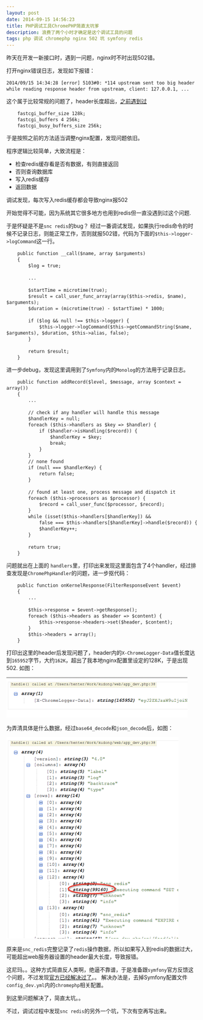 ```yaml
---
layout: post
date: 2014-09-15 14:56:23
title: PHP调试工具ChromePHP简直太坑爹
description: 浪费了两个小时才确定是这个调试工具的问题
tags: php 调试 chromephp nginx 502 坑 symfony redis
---
```


昨天在开发一新接口时，遇到一问题，nginx时不时出现502错。

打开nginx错误日志，发现如下报错：

```
2014/09/15 14:34:28 [error] 5103#0: *114 upstream sent too big header while reading response header from upstream, client: 127.0.0.1, ...

```

这个属于比较常规的问题了，header长度超出，[之前遇到过](http://henter.me/post/nginx-error-upstream-sent-too-big-header-while-reading-response-header-from-upstream.html)

```
    fastcgi_buffer_size 128k;
    fastcgi_buffers 4 256k;
    fastcgi_busy_buffers_size 256k;
```
于是按照之前的方法适当调整nginx配置，发现问题依旧。

程序逻辑比较简单，大致流程是：

- 检查redis缓存看是否有数据，有则直接返回
- 否则查询数据库
- 写入redis缓存
- 返回数据

调试发现，每次写入redis缓存都会导致nginx报502

开始觉得不可能，因为系统其它很多地方也用到redis但一直没遇到过这个问题.

于是怀疑是不是`snc redis`的bug？
经过一番调试发现，如果执行redis命令的时候不记录日志，则能正常工作，否则就报502错，代码为下面的`$this->logger->logCommand`这一行。

```
    public function __call($name, array $arguments)
    {
        $log = true;

		...

        $startTime = microtime(true);
        $result = call_user_func_array(array($this->redis, $name), $arguments);
        $duration = (microtime(true) - $startTime) * 1000;

        if ($log && null !== $this->logger) {
            $this->logger->logCommand($this->getCommandString($name, $arguments), $duration, $this->alias, false);
        }

        return $result;
    }
```



进一步debug，发现这里调用到了`Symfony`内的`Monolog`的方法用于记录日志。


```
    public function addRecord($level, $message, array $context = array())
    {
		...

        // check if any handler will handle this message
        $handlerKey = null;
        foreach ($this->handlers as $key => $handler) {
            if ($handler->isHandling($record)) {
                $handlerKey = $key;
                break;
            }
        }
        // none found
        if (null === $handlerKey) {
            return false;
        }

        // found at least one, process message and dispatch it
        foreach ($this->processors as $processor) {
            $record = call_user_func($processor, $record);
        }
        while (isset($this->handlers[$handlerKey]) &&
            false === $this->handlers[$handlerKey]->handle($record)) {
            $handlerKey++;
        }

        return true;
    }
```

问题就出在上面的 `handlers`里，打印出来发现这里面包含了4个handler，经过排查发现是`ChromePhpHandler`的问题，进一步抠代码：

```
    public function onKernelResponse(FilterResponseEvent $event)
    {
		...
		
        $this->response = $event->getResponse();
        foreach ($this->headers as $header => $content) {
            $this->response->headers->set($header, $content);
        }
        $this->headers = array();
    }
```

打印出这里的header后发现问题了，header内的`X-ChromeLogger-Data`值长度达到`165952`字节，大约`162K`，超出了我本地nginx配置里设定的128K，于是出现502. 如图：

![chromephp-headers](/pic/chromephp-headers.png)

为弄清具体是什么数据，经过`base64_decode`和`json_decode`后，如图：

![chromephp-headers-print](/pic/chromephp-headers-print.png)

原来是`snc_redis`完整记录了`redis`操作数据，所以如果写入到redis的数据过大，可能超出web服务器设置的header最大长度，导致报错。

这尼玛。。这种方式简直反人类啊，绝逼不靠谱，于是准备跟`symfony`官方反馈这个问题，不过发现[官方已经解决过了](https://github.com/symfony/symfony-standard/pull/569/files)。。 
解决办法是，去掉Symfony配置文件`config_dev.yml`内的`chromephp`相关配置。

到这里问题解决了，简直太坑。。


不过，调试过程中发现`snc redis`的另外一个坑，下次有空再写出来。

